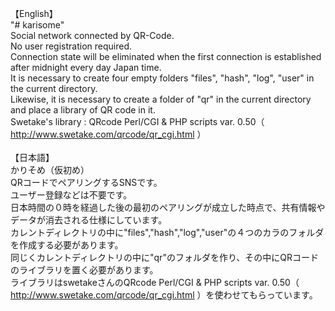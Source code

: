 【English】<br>
"# karisome"<br>
Social network connected by QR-Code.<br>
No user registration required.<br>
Connection state will be eliminated when the first connection is established after midnight every day Japan time.<br>
It is necessary to create four empty folders "files", "hash", "log", "user" in the current directory.<br>
Likewise, it is necessary to create a folder of "qr" in the current directory and place a library of QR code in it.<br>
Swetake's library : QRcode Perl/CGI & PHP scripts var. 0.50（ http://www.swetake.com/qrcode/qr_cgi.html ）<br>
<br>【日本語】<br>
かりそめ（仮初め）<br>
QRコードでペアリングするSNSです。<br>
ユーザー登録などは不要です。<br>
日本時間の０時を経過した後の最初のペアリングが成立した時点で、共有情報やデータが消去される仕様にしています。<br>
カレントディレクトリの中に"files","hash","log","user"の４つのカラのフォルダを作成する必要があります。<br>
同じくカレントディレクトリの中に"qr"のフォルダを作り、その中にQRコードのライブラリを置く必要があります。<br>
ライブラリはswetakeさんのQRcode Perl/CGI & PHP scripts var. 0.50（ http://www.swetake.com/qrcode/qr_cgi.html ）を使わせてもらっています。
